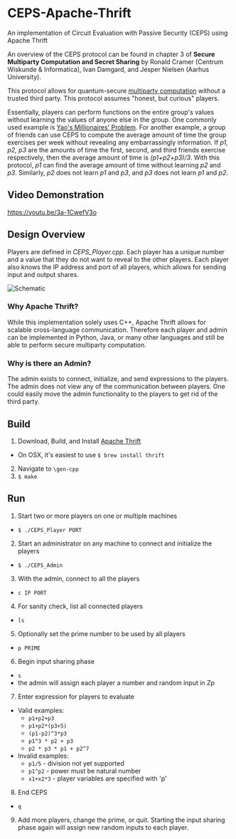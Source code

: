 # CEPS-Apache-Thrift
An implementation of Circuit Evaluation with Passive Security (CEPS) using Apache Thrift

An overview of the CEPS protocol can be found in chapter 3 of **Secure Multiparty Computation and Secret Sharing** by Ronald Cramer (Centrum Wiskunde & Informatica), Ivan Damgard, and Jesper Nielsen (Aarhus University).

This protocol allows for quantum-secure [multiparty computation](https://en.wikipedia.org/wiki/Secure_multi-party_computation) without a trusted third party. This protocol assumes "honest, but curious" players.

Essentially, players can perform functions on the entire group's values without learning the values of anyone else in the group. One commonly used example is [Yao's Millionaires' Problem](https://en.wikipedia.org/wiki/Yao%27s_Millionaires%27_Problem). For another example, a group of friends can use CEPS to compute the average amount of time the group exercises per week without revealing any embarrassingly information. If *p1, p2, p3* are the amounts of time the first, second, and third friends exercise respectively, then the average amount of time is *(p1+p2+p3)/3*. With this protocol, *p1* can find the average amount of time without learning *p2* and *p3*. Similarly, *p2* does not learn *p1* and *p3*, and *p3* does not learn *p1* and *p2*.

## Video Demonstration
https://youtu.be/3a-1CwefV3o

## Design Overview
Players are defined in *CEPS_Player.cpp*. Each player has a unique number and a value that they do not want to reveal to the other players. Each player also knows the IP address and port of all players, which allows for sending input and output shares.

![Schematic](https://github.com/trevormeiss/CEPS-Apache-Thrift/blob/master/CEPS_Apache_Thrift.png)
### Why Apache Thrift?
While this implementation solely uses C++, Apache Thrift allows for scalable cross-language communication. Therefore each player and admin can be implemented in Python, Java, or many other languages and still be able to perform secure multiparty computation.
### Why is there an Admin?
The admin exists to connect, initialize, and send expressions to the players. The admin does not view any of the communication between players. One could easily move the admin functionality to the players to get rid of the third party.

## Build
1. Download, Build, and Install [Apache Thrift](https://thrift.apache.org/)
  * On OSX, it's easiest to use `$ brew install thrift`
2. Navigate to `\gen-cpp`
3. `$ make`

## Run
1. Start two or more players on one or multiple machines
  * `$ ./CEPS_Player PORT`
2. Start an administrator on any machine to connect and initialize the players
  * `$ ./CEPS_Admin`
3. With the admin, connect to all the players
  * `c IP PORT`
4. For sanity check, list all connected players
  * `ls`
5. Optionally set the prime number to be used by all players
  * `p PRIME`
6. Begin input sharing phase
  * `s`
  * the admin will assign each player a number and random input in Zp
7. Enter expression for players to evaluate
  * Valid examples:
    * `p1+p2+p3`
    * `p1+p2*(p3+5)`
    * `(p1-p2)^3*p3`
    * `p1^3 * p2 + p3`
    * `p2 * p3 * p1 + p2^7`
  * Invalid examples:
    * `p1/5` - division not yet supported
    * `p1^p2` - power must be natural number
    * `x1+x2*3` - player variables are specified with 'p'
8. End CEPS
  * `q`
9. Add more players, change the prime, or quit. Starting the input sharing phase again will assign new random inputs to each player.
